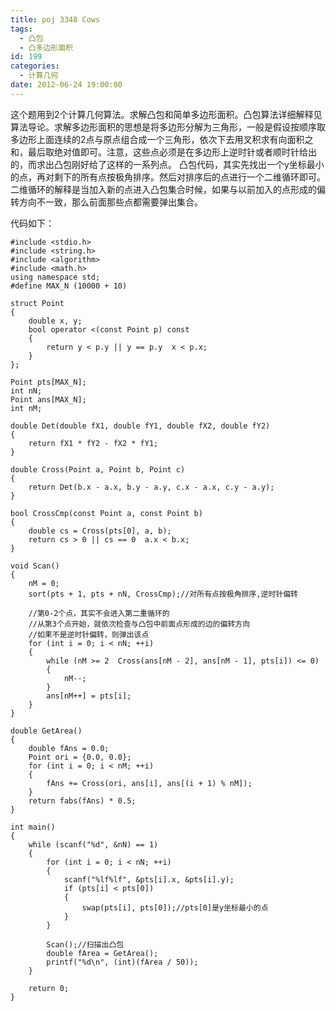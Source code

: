 ```yaml
---
title: poj 3348 Cows
tags:
  - 凸包
  - 凸多边形面积
id: 199
categories:
  - 计算几何
date: 2012-06-24 19:00:00
---
```


这个题用到2个计算几何算法。求解凸包和简单多边形面积。凸包算法详细解释见算法导论。求解多边形面积的思想是将多边形分解为三角形，一般是假设按顺序取多边形上面连续的2点与原点组合成一个三角形，依次下去用叉积求有向面积之和，最后取绝对值即可。注意，这些点必须是在多边形上逆时针或者顺时针给出的，而求出凸包刚好给了这样的一系列点。
凸包代码，其实先找出一个y坐标最小的点，再对剩下的所有点按极角排序。然后对排序后的点进行一个二维循环即可。二维循环的解释是当加入新的点进入凸包集合时候，如果与以前加入的点形成的偏转方向不一致，那么前面那些点都需要弹出集合。

代码如下：
``` stylus
#include <stdio.h>
#include <string.h>
#include <algorithm>
#include <math.h>
using namespace std;
#define MAX_N (10000 + 10)

struct Point
{
    double x, y;
    bool operator <(const Point p) const
    {
        return y < p.y || y == p.y  x < p.x;
    }
};

Point pts[MAX_N];
int nN;
Point ans[MAX_N];
int nM;

double Det(double fX1, double fY1, double fX2, double fY2)
{
    return fX1 * fY2 - fX2 * fY1;
}

double Cross(Point a, Point b, Point c)
{
    return Det(b.x - a.x, b.y - a.y, c.x - a.x, c.y - a.y);
}

bool CrossCmp(const Point a, const Point b)
{
    double cs = Cross(pts[0], a, b);
    return cs > 0 || cs == 0  a.x < b.x; 
}

void Scan()
{
    nM = 0;
    sort(pts + 1, pts + nN, CrossCmp);//对所有点按极角排序,逆时针偏转

    //第0-2个点，其实不会进入第二重循环的
    //从第3个点开始，就依次检查与凸包中前面点形成的边的偏转方向
    //如果不是逆时针偏转，则弹出该点
    for (int i = 0; i < nN; ++i)
    {
        while (nM >= 2  Cross(ans[nM - 2], ans[nM - 1], pts[i]) <= 0)
        {
            nM--;
        }
        ans[nM++] = pts[i];
    }
}

double GetArea()
{
    double fAns = 0.0;
    Point ori = {0.0, 0.0};
    for (int i = 0; i < nM; ++i)
    {
        fAns += Cross(ori, ans[i], ans[(i + 1) % nM]);
    }
    return fabs(fAns) * 0.5;
}

int main()
{
    while (scanf("%d", &nN) == 1)
    {
        for (int i = 0; i < nN; ++i)
        {
            scanf("%lf%lf", &pts[i].x, &pts[i].y);
            if (pts[i] < pts[0])
            {
                swap(pts[i], pts[0]);//pts[0]是y坐标最小的点
            }
        }

        Scan();//扫描出凸包
        double fArea = GetArea();
        printf("%d\n", (int)(fArea / 50));
    }

    return 0;
}
```